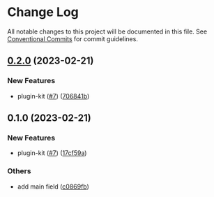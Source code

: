 # Change Log

All notable changes to this project will be documented in this file.
See [Conventional Commits](https://conventionalcommits.org) for commit guidelines.

## [0.2.0](https://github.com/do4ng/prext/compare/@prext/plugin-kit@0.1.0...@prext/plugin-kit@0.2.0) (2023-02-21)


### New Features

* plugin-kit ([#7](https://github.com/do4ng/prext/issues/7)) ([706841b](https://github.com/do4ng/prext/commit/706841b9ea333f529a5d5f8533e449b3c427f326))



## 0.1.0 (2023-02-21)


### New Features

* plugin-kit ([#7](https://github.com/do4ng/prext/issues/7)) ([17cf59a](https://github.com/do4ng/prext/commit/17cf59a0cc5d5747fcd3dbfc606e427ff1eb3df1))


### Others

* add main field ([c0869fb](https://github.com/do4ng/prext/commit/c0869fbbd23a46e70264b05b0c11cbe4c7b71a07))
